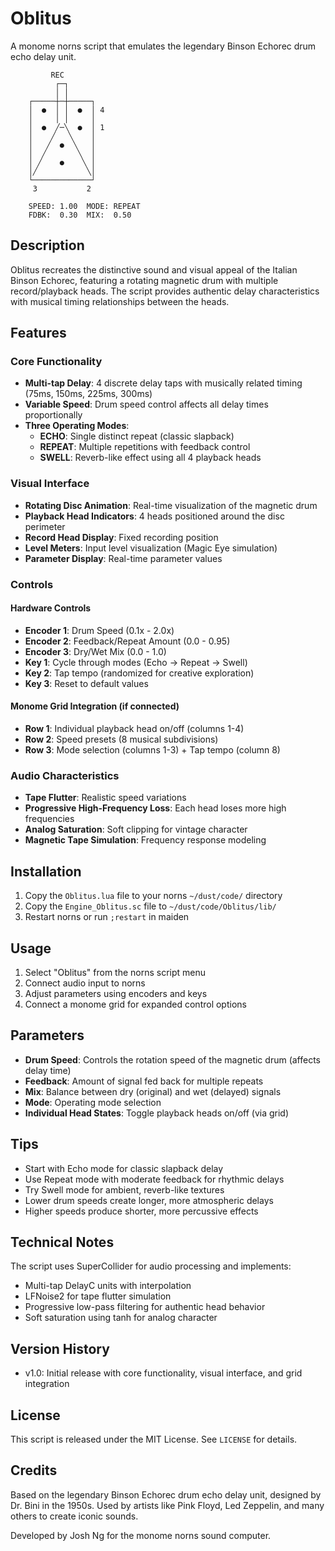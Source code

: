 # Oblitus

A monome norns script that emulates the legendary Binson Echorec drum echo delay unit.

```
         REC
          ┌─┐
          │ │
    ┌─────┼─┼─────┐
    │  ●  │ │  ●  │ 4
    │     │ │     │
    │  ●  ╱─╲  ●  │ 1
    │    ╱   ╲    │
    │   ╱  ●  ╲   │
    │  ╱       ╲  │
    │ ╱    ●    ╲ │
    │╱           ╲│
    └─────────────┘
     3           2
    
    SPEED: 1.00  MODE: REPEAT
    FDBK:  0.30  MIX:  0.50
```

## Description

Oblitus recreates the distinctive sound and visual appeal of the Italian Binson Echorec, featuring a rotating magnetic drum with multiple record/playback heads. The script provides authentic delay characteristics with musical timing relationships between the heads.

## Features

### Core Functionality
- **Multi-tap Delay**: 4 discrete delay taps with musically related timing (75ms, 150ms, 225ms, 300ms)
- **Variable Speed**: Drum speed control affects all delay times proportionally
- **Three Operating Modes**:
  - **ECHO**: Single distinct repeat (classic slapback)
  - **REPEAT**: Multiple repetitions with feedback control
  - **SWELL**: Reverb-like effect using all 4 playback heads

### Visual Interface
- **Rotating Disc Animation**: Real-time visualization of the magnetic drum
- **Playback Head Indicators**: 4 heads positioned around the disc perimeter
- **Record Head Display**: Fixed recording position
- **Level Meters**: Input level visualization (Magic Eye simulation)
- **Parameter Display**: Real-time parameter values

### Controls

#### Hardware Controls
- **Encoder 1**: Drum Speed (0.1x - 2.0x)
- **Encoder 2**: Feedback/Repeat Amount (0.0 - 0.95)
- **Encoder 3**: Dry/Wet Mix (0.0 - 1.0)
- **Key 1**: Cycle through modes (Echo → Repeat → Swell)
- **Key 2**: Tap tempo (randomized for creative exploration)
- **Key 3**: Reset to default values

#### Monome Grid Integration (if connected)
- **Row 1**: Individual playback head on/off (columns 1-4)
- **Row 2**: Speed presets (8 musical subdivisions)
- **Row 3**: Mode selection (columns 1-3) + Tap tempo (column 8)

### Audio Characteristics
- **Tape Flutter**: Realistic speed variations
- **Progressive High-Frequency Loss**: Each head loses more high frequencies
- **Analog Saturation**: Soft clipping for vintage character
- **Magnetic Tape Simulation**: Frequency response modeling

## Installation

1. Copy the `Oblitus.lua` file to your norns `~/dust/code/` directory
2. Copy the `Engine_Oblitus.sc` file to `~/dust/code/Oblitus/lib/`
3. Restart norns or run `;restart` in maiden

## Usage

1. Select "Oblitus" from the norns script menu
2. Connect audio input to norns
3. Adjust parameters using encoders and keys
4. Connect a monome grid for expanded control options

## Parameters

- **Drum Speed**: Controls the rotation speed of the magnetic drum (affects delay time)
- **Feedback**: Amount of signal fed back for multiple repeats
- **Mix**: Balance between dry (original) and wet (delayed) signals
- **Mode**: Operating mode selection
- **Individual Head States**: Toggle playback heads on/off (via grid)

## Tips
- Start with Echo mode for classic slapback delay
- Use Repeat mode with moderate feedback for rhythmic delays  
- Try Swell mode for ambient, reverb-like textures
- Lower drum speeds create longer, more atmospheric delays
- Higher speeds produce shorter, more percussive effects

## Technical Notes

The script uses SuperCollider for audio processing and implements:
- Multi-tap DelayC units with interpolation
- LFNoise2 for tape flutter simulation
- Progressive low-pass filtering for authentic head behavior
- Soft saturation using tanh for analog character

## Version History

- v1.0: Initial release with core functionality, visual interface, and grid integration

## License
This script is released under the MIT License. See `LICENSE` for details.

## Credits

Based on the legendary Binson Echorec drum echo delay unit, designed by Dr. Bini in the 1950s. Used by artists like Pink Floyd, Led Zeppelin, and many others to create iconic sounds.

Developed by Josh Ng for the monome norns sound computer.

